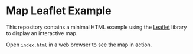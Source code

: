 # Map Leaflet Example

This repository contains a minimal HTML example using the [Leaflet](https://leafletjs.com/) library to display an interactive map.

Open `index.html` in a web browser to see the map in action.
